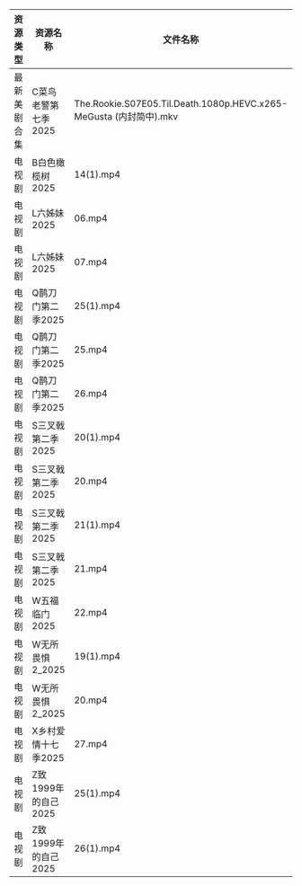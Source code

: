 | 资源类型   | 资源名称           | 文件名称                                                           | 分享链接                                 | 更新时间                |
| ------ | -------------- | -------------------------------------------------------------- | ------------------------------------ | ------------------- |
| 最新美剧合集 | C菜鸟老警第七季2025   | The.Rookie.S07E05.Til.Death.1080p.HEVC.x265-MeGusta (内封简中).mkv | https://www.alipan.com/s/d2FB2fizJ29 | 2025-02-05 18:05:17 |
| 电视剧    | B白色橄榄树2025     | 14(1).mp4                                                      | https://www.alipan.com/s/79ivZawTeRh | 2025-02-05 21:05:13 |
| 电视剧    | L六姊妹2025       | 06.mp4                                                         | https://www.alipan.com/s/1xDzboeXGWy | 2025-02-05 08:05:56 |
| 电视剧    | L六姊妹2025       | 07.mp4                                                         | https://www.alipan.com/s/1xDzboeXGWy | 2025-02-05 22:06:03 |
| 电视剧    | Q鹊刀门第二季2025    | 25(1).mp4                                                      | https://www.alipan.com/s/RW9C8QeAfMP | 2025-02-05 22:06:31 |
| 电视剧    | Q鹊刀门第二季2025    | 25.mp4                                                         | https://www.alipan.com/s/RW9C8QeAfMP | 2025-02-05 21:06:26 |
| 电视剧    | Q鹊刀门第二季2025    | 26.mp4                                                         | https://www.alipan.com/s/RW9C8QeAfMP | 2025-02-05 21:06:26 |
| 电视剧    | S三叉戟第二季2025    | 20(1).mp4                                                      | https://www.alipan.com/s/B3ebm9HbnkE | 2025-02-05 22:06:49 |
| 电视剧    | S三叉戟第二季2025    | 20.mp4                                                         | https://www.alipan.com/s/B3ebm9HbnkE | 2025-02-05 21:06:40 |
| 电视剧    | S三叉戟第二季2025    | 21(1).mp4                                                      | https://www.alipan.com/s/B3ebm9HbnkE | 2025-02-05 22:06:49 |
| 电视剧    | S三叉戟第二季2025    | 21.mp4                                                         | https://www.alipan.com/s/B3ebm9HbnkE | 2025-02-05 21:06:40 |
| 电视剧    | W五福临门2025      | 22.mp4                                                         | https://www.alipan.com/s/TgsxKagWFvt | 2025-02-05 21:06:43 |
| 电视剧    | W无所畏惧2_2025    | 19(1).mp4                                                      | https://www.alipan.com/s/XURudc6hWGh | 2025-02-05 21:06:48 |
| 电视剧    | W无所畏惧2_2025    | 20.mp4                                                         | https://www.alipan.com/s/XURudc6hWGh | 2025-02-05 21:06:48 |
| 电视剧    | X乡村爱情十七季2025   | 27.mp4                                                         | https://www.alipan.com/s/BYZoWqmYxdR | 2025-02-05 13:06:38 |
| 电视剧    | Z致1999年的自己2025 | 25(1).mp4                                                      | https://www.alipan.com/s/MRti4uL811P | 2025-02-05 21:07:21 |
| 电视剧    | Z致1999年的自己2025 | 26(1).mp4                                                      | https://www.alipan.com/s/MRti4uL811P | 2025-02-05 21:07:21 |
